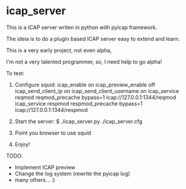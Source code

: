 icap_server
==============

This is a ICAP server writen in python with pyicap framework.

The ideia is to do a plugin based ICAP server easy to extend and learn.

This is a very early project, not even alpha,

I'm not a very talented programmer, so, I need help to go alpha!

To test:

1) Configure squid:
icap_enable on
icap_preview_enable off
icap_send_client_ip on
icap_send_client_username on
icap_service reqmod reqmod_precache bypass=1 icap://127.0.0.1:1344/reqmod
icap_service respmod respmod_precache bypass=1 icap://127.0.0.1:1344/respmod

2) Start the server:
$ ./icap_server.py ./icap_server.cfg

3) Point you browser to use squid

4) Enjoy!

TODO:
 - Implement ICAP preview
 - Change the log system (rewrite the pyicap log)
 - many others... :)
